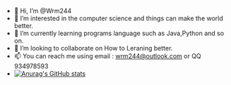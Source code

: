 - 👋 Hi, I’m @Wrm244
- 👀 I’m interested in the computer science and things can make the world better. 
- 🌱 I’m currently learning programs language such as Java,Python and so on.
- 💞️ I’m looking to collaborate on How to Leraning better.
- 📫 You can reach me using email : wrm244@outlook.com or QQ 934978593
- 
  [![Anurag's GitHub stats](https://github-readme-stats.vercel.app/api?username=Wrm244&show_icons=true)](https://github.com/Wrm244/)
<!---
Wrm244/Wrm244 is a ✨ special ✨ repository because its `README.md` (this file) appears on your GitHub profile.
You can click the Preview link to take a look at your changes.
--->
